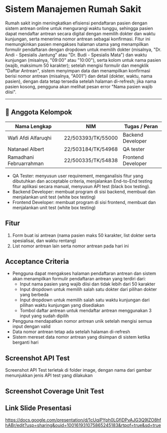 # Sistem Manajemen Rumah Sakit

Rumah sakit ingin meningkatkan efisiensi pendaftaran pasien dengan sistem antrean online untuk mengurangi waktu tunggu, sehingga pasien dapat mendaftar antrean secara digital dengan memilih dokter dan waktu kunjungan, serta menerima nomor antrean sebagai konfirmasi. Fitur ini memungkinkan pasien mengakses halaman utama yang menampilkan formulir pendaftaran dengan dropdown untuk memilih dokter (misalnya, "Dr. Andi - Spesialis Jantung" atau "Dr. Budi - Spesialis Mata") dan waktu kunjungan (misalnya, "09:00" atau "10:00"), serta kolom untuk nama pasien (wajib, maksimum 50 karakter); setelah mengisi formulir dan mengklik "Daftar Antrean", sistem menyimpan data dan menampilkan konfirmasi berisi nomor antrean (misalnya, "A001") dan detail (dokter, waktu, nama pasien), dengan data tetap tersedia setelah halaman di-refresh; jika nama pasien kosong, pengguna akan melihat pesan error "Nama pasien wajib diisi".

---

## 👥 Anggota Kelompok

| Nama Lengkap         | NIM             | Tugas / Peran              |
|----------------------|------------------|----------------------------|
| Wafi Afdi Alfaruqhi       | 22/503393/TK/55000        | Backend Developer         |
| Natanael Albert       | 22/503184/TK/54968        | QA tester          |
| Ramadhani Februarrahman       | 22/500335/TK/54838        | Frontend Developer  |

- QA Tester: menyusun user requirement, menganalisis fitur yang dibutuhkan dan acceptable criteria, menjalankan End-to-End testing fitur aplikasi secara manual, menyusun API test (black box testing).
- Backend Developer: membuat program di sisi backend, membuat dan menjalankan unit test (white box testing)
- Frontend Developer: membuat program di sisi frontend, membuat dan menjalankan unit test (white box testing)

## Fitur

1. Form buat isi antrean (nama pasien maks 50 karakter, list dokter serta spesialisai, dan waktu rentang)
2. List nomor antrean lain serta nomor antrean pada hari ini


## Acceptance Criteria

- Pengguna dapat mengakses halaman pendaftaran antrean dan sistem akan menampilkan formulir pendaftaran antrean yang terdiri dari:
  - Input nama pasien yang wajib diisi dan tidak lebih dari 50 karakter
  - Input dropdown untuk memilih salah satu dokter dari pilihan dokter yang berbeda 
  - Input dropdown untuk memilih salah satu waktu kunjungan dari pilihan waktu kunjungan yang disediakan
  - Tombol daftar antrean untuk mendaftar antrean menggunakan 3 input yang sudah dipilih
- Pengguna mendapatkan nomor antrean unik setelah mengisi semua input dengan valid
- Data nomor antrean tetap ada setelah halaman di-refresh
- Sistem mereset data nomor antrean yang disimpan di sistem ketika berganti hari

## Screenshot API Test

Screenshot API Test terletak di folder image, dengan nama dari gambar menunjukkan jenis API test yang dilakukan

## Screenshot Coverage Unit Test

## Link Slide Presentasi

https://docs.google.com/presentation/d/1cUqjPYph0LGfjDPvAJG3Q9IZO8hfhABr/edit?usp=sharing&ouid=100161931075865245183&rtpof=true&sd=true
